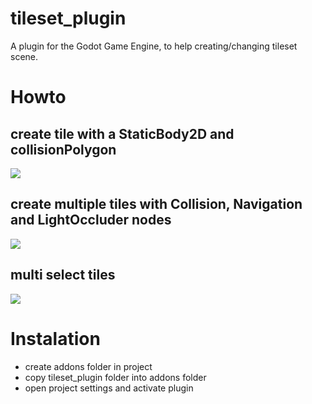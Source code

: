 # tileset_plugin
A plugin for the Godot Game Engine, to help creating/changing tileset scene.

# Howto
## create tile with a StaticBody2D and collisionPolygon
![](https://gifyu.com/images/set_collision_polygon5d645.gif)
## create multiple tiles with Collision, Navigation and LightOccluder nodes
![](https://gifyu.com/images/multicreate.gif)
## multi select tiles
![](https://gifyu.com/images/multiselect_ede64.gif)

# Instalation
- create addons folder in project
- copy tileset_plugin folder into addons folder
- open project settings and activate plugin


